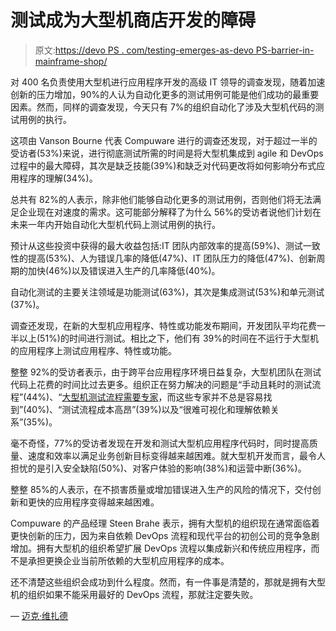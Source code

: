 # 测试成为大型机商店开发的障碍

> 原文:[https://devo PS . com/testing-emerges-as-devo PS-barrier-in-mainframe-shop/](https://devops.com/testing-emerges-as-devops-hurdle-in-mainframe-shops/)

对 400 名负责使用大型机进行应用程序开发的高级 IT 领导的调查发现，随着加速创新的压力增加，90%的人认为自动化更多的测试用例可能是他们成功的最重要因素。然而，同样的调查发现，今天只有 7%的组织自动化了涉及大型机代码的测试用例的执行。

这项由 Vanson Bourne 代表 Compuware 进行的调查还发现，对于超过一半的受访者(53%)来说，进行彻底测试所需的时间是将大型机集成到 agile 和 DevOps 过程中的最大障碍，其次是缺乏技能(39%)和缺乏对代码更改将如何影响分布式应用程序的理解(34%)。

总共有 82%的人表示，除非他们能够自动化更多的测试用例，否则他们将无法满足企业现在对速度的需求。这可能部分解释了为什么 56%的受访者说他们计划在未来一年内开始自动化大型机代码上测试用例的执行。

预计从这些投资中获得的最大收益包括:IT 团队内部效率的提高(59%)、测试一致性的提高(53%)、人为错误几率的降低(47%)、IT 团队压力的降低(47%)、创新周期的加快(46%)以及错误进入生产的几率降低(40%)。

自动化测试的主要关注领域是功能测试(63%)，其次是集成测试(53%)和单元测试(37%)。

调查还发现，在新的大型机应用程序、特性或功能发布期间，开发团队平均花费一半以上(51%)的时间进行测试。相比之下，他们有 39%的时间在不运行于大型机的应用程序上测试应用程序、特性或功能。

整整 92%的受访者表示，由于跨平台应用程序环境日益复杂，大型机团队在测试代码上花费的时间比过去更多。组织正在努力解决的问题是“手动且耗时的测试流程”(44%)、“[大型机测试流程需要专家](https://devops.com/where-is-the-next-generation-of-mainframe-talent/)，而这些专家并不总是容易找到”(40%)、“测试流程成本高昂”(39%)以及“很难可视化和理解依赖关系”(35%)。

毫不奇怪，77%的受访者发现在开发和测试大型机应用程序代码时，同时提高质量、速度和效率以满足业务创新目标变得越来越困难。就大型机开发而言，最令人担忧的是引入安全缺陷(50%)、对客户体验的影响(38%)和运营中断(36%)。

整整 85%的人表示，在不损害质量或增加错误进入生产的风险的情况下，交付创新和更快的应用程序变得越来越困难。

Compuware 的产品经理 Steen Brahe 表示，拥有大型机的组织现在通常面临着更快创新的压力，因为来自依赖 DevOps 流程和现代平台的初创公司的竞争急剧增加。拥有大型机的组织希望扩展 DevOps 流程以集成新兴和传统应用程序，而不是承担更换企业当前所依赖的大型机应用程序的成本。

还不清楚这些组织会成功到什么程度。然而，有一件事是清楚的，那就是拥有大型机的组织如果不能采用最好的 DevOps 流程，那就注定要失败。

— [迈克·维扎德](https://devops.com/author/mike-vizard/)